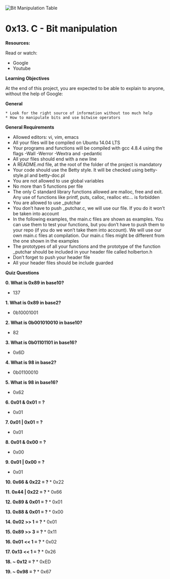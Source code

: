 ![Bit Manipulation Table](https://s3.amazonaws.com/intranet-projects-files/holbertonschool-low_level_programming/232/bitwise.PNG)

# **0x13. C - Bit manipulation**

**Resources:**


Read or watch:

* Google
* Youtube

**Learning Objectives**


At the end of this project, you are expected to be able to explain to anyone, without the help of Google:

**General**

	* Look for the right source of information without too much help
	* How to manipulate bits and use bitwise operators


**General Requirements**


  * Allowed editors: vi, vim, emacs
  * All your files will be compiled on Ubuntu 14.04 LTS
  * Your programs and functions will be compiled with gcc 4.8.4 using the flags -Wall -Werror -Wextra and -pedantic
  * All your files should end with a new line
  * A README.md file, at the root of the folder of the project is mandatory
  * Your code should use the Betty style. It will be checked using betty-style.pl and betty-doc.pl
  * You are not allowed to use global variables
  * No more than 5 functions per file
  * The only C standard library functions allowed are malloc, free and exit. Any use of functions like printf, puts, calloc, realloc etc… is forbidden
  * You are allowed to use _putchar
  * You don’t have to push _putchar.c, we will use our file. If you do it won’t be taken into account
  * In the following examples, the main.c files are shown as examples. You can use them to test your functions, but you don’t have to push them to your repo (if you do we won’t take them into account). We will use our own main.c files at 
compilation. Our main.c files might be different from the one shown in the examples
  * The prototypes of all your functions and the prototype of the function _putchar should be included in your header file called holberton.h
  * Don’t forget to push your header file
  * All your header files should be include guarded


**Quiz Questions**

**0. What is 0x89 in base10?**
   * 137

**1. What is 0x89 in base2?**
   * 0b10001001

**2. What is 0b001010010 in base10?**
   * 82

**3. What is 0b01101101 in base16?**
   * 0x6D

**4. What is 98 in base2?**
   * 0b01100010

**5. What is 98 in base16?**
   * 0x62

**6. 0x01 & 0x01 = ?**
   * 0x01

**7. 0x01 | 0x01 = ?**
   * 0x01

**8. 0x01 & 0x00 = ?**
   * 0x00

**9. 0x01 | 0x00 = ?**
   * 0x01

**10. 0x66 & 0x22 = ?**
    * 0x22

**11. 0x44 | 0x22 = ?**
    * 0x66

**12. 0x89 & 0x01 = ?**
    * 0x01

**13. 0x88 & 0x01 = ?**
    * 0x00

**14. 0x02 >> 1 = ?**
    * 0x01

**15. 0x89 >> 3 = ?**
    * 0x11

**16. 0x01 << 1 = ?**
    * 0x02

**17. 0x13 << 1 = ?**
    * 0x26

**18. ~ 0x12 = ?**
    * 0xED

**19. ~ 0x98 = ?**
    * 0x67
